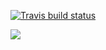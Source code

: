 [![Travis build status](https://travis-ci.org/akarahman/c4cs-f16-rpn.png?branch=master)](https://travis-ci.org/akarahman/c4cs-f16-rpn)

<img src="https://rawgit.com/sevnadj/rpn/master/coverage.svg">
